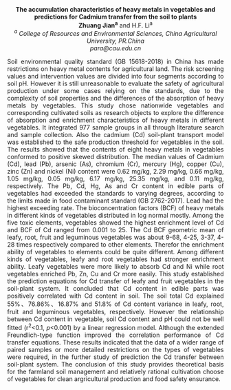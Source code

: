 <center><strong>The accumulation characteristics of heavy metals in vegetables and predictions for Cadmium transfer from the soil to plants</strong>

<center><strong>Zhuang Jian<sup>a</sup></strong> and H.F. Li<sup>a</sup>

<center><i><sup>a</sup> College of Resources and Environmental Sciences, China Agricultural
University, PR.China</i> 

<center><i>para@cau.edu.cn</i> 

<p style="text-align:justify">Soil environmental quality standard (GB 15618-2018) in China has made
restrictions on heavy metal contents for agricultural land. The risk
screening values and intervention values are divided into four segments
according to soil pH. However it is still unreasonable to evaluate the
safety of agricultural production under some cases relying on the
standards, due to the complexity of soil properties and the differences
of the absorption of heavy metals by vegetables. This study chose
nationwide vegetables and corresponding cultivated soils as research
objects to explore the difference of absorption and enrichment
characteristics of heavy metals in different vegetables. It integrated
977 sample groups in all through literature search and sample
collection. Also the cadmium (Cd) soil-plant transport model was
established to the safe production threshold for vegetables in the soil.
The results showed that the contents of eight heavy metals in vegetables
conformed to positive skewed distribution. The median values of Cadmium
(Cd), lead (Pb), arsenic (As), chromium (Cr), mercury (Hg), copper (Cu),
zinc (Zn) and nickel (Ni) content were 0.62 mg/kg, 2.29 mg/kg, 0.66
mg/kg, 1.05 mg/kg, 0.05 mg/kg, 6.17 mg/kg, 25.35 mg/kg, and 0.11 mg/kg,
respectively. The Pb, Cd, Hg, As and Cr content in edible parts of
vegetables had exceeded the standards to varying degrees, according to
the limits made in food contaminant standard (GB 2762-2017). Lead had
the highest exceeding rate. The bioconcentration factors (BCF) of heavy
metals in different kinds of vegetables distributed in log normal
mostly. Among the five toxic elements, vegetables showed the highest
enrichment level of Cd and BCF of Cd ranged from 0.001 to 25. The Cd BCF
geometric mean of leafy, root, fruit and leguminous vegetables was about
9-68, 4-25, 3-37, 4-28 times respectively compared to other elements.
Therefor the enrichment ability of vegetables to elements could be quite
different. Among different kinds of vegetables, leafy and root
vegetables had stronger enrichment ability. Leafy vegetables were more
likely to absorb Cd and Ni while root vegetables enriched Pb, Zn, Cu and
Cr more easily. This study established the prediction equations for Cd
transfer of leafy and fruit vegetables in the soil-plant system. It
concluded that Cd content in edible parts was positively correlated with
Cd content in soil. The soil total Cd explained 55%、76.86%、16.87% and
51.8% of Cd content variance in leafy, root, fruit and leguminous
vegetables, respectively. However the relationship between Cd content in
vegetable, soil Cd content and pH could not be well fitted (r<sup>2</sup>&lt;0.1,
<i>p</i>&lt;0.001) by a linear regression model. Although the extended
Freundlich-type function improved the correlation performance of Cd
transfer equations. These results indicated that the data of a wider
range of paired samples or more detailed restrictions on the types of
vegetables were required, in the further study of prediction the Cd
transfer between soil-plant system. The conclusion of this study
provides theoretical basis for the farmland soil management and
relatively rational cultivation choose of vegetables for clean
argricultural production and food safety ensurance.
